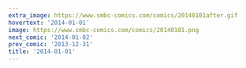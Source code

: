 ```yaml
---
extra_image: https://www.smbc-comics.com/comics/20140101after.gif
hovertext: '2014-01-01'
image: https://www.smbc-comics.com/comics/20140101.png
next_comic: '2014-01-02'
prev_comic: '2013-12-31'
title: '2014-01-01'
---
```


